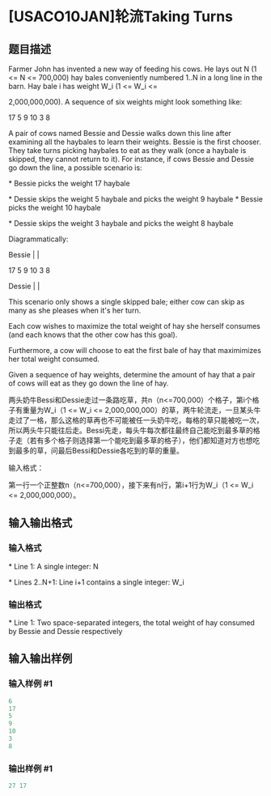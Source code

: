 # [USACO10JAN]轮流Taking Turns

## 题目描述

Farmer John has invented a new way of feeding his cows. He lays out N (1 <= N <= 700,000) hay bales conveniently numbered 1..N in a long line in the barn. Hay bale i has weight W\_i (1 <= W\_i <=

2,000,000,000). A sequence of six weights might look something like:

17 5 9 10 3 8

A pair of cows named Bessie and Dessie walks down this line after examining all the haybales to learn their weights. Bessie is the first chooser. They take turns picking haybales to eat as they walk (once a haybale is skipped, they cannot return to it). For instance, if cows Bessie and Dessie go down the line, a possible scenario is:

\* Bessie picks the weight 17 haybale

\* Dessie skips the weight 5 haybale and picks the weight 9 haybale \* Bessie picks the weight 10 haybale

\* Dessie skips the weight 3 haybale and picks the weight 8 haybale

Diagrammatically:

Bessie | |

17 5 9 10 3 8

Dessie | |

This scenario only shows a single skipped bale; either cow can skip as many as she pleases when it's her turn.

Each cow wishes to maximize the total weight of hay she herself consumes (and each knows that the other cow has this goal).

Furthermore, a cow will choose to eat the first bale of hay that maximimizes her total weight consumed.

Given a sequence of hay weights, determine the amount of hay that a pair of cows will eat as they go down the line of hay.

两头奶牛Bessi和Dessie走过一条路吃草，共n（n<=700,000）个格子，第i个格子有重量为W\_i（1 <= W\_i <= 2,000,000,000）的草，两牛轮流走，一旦某头牛走过了一格，那么这格的草再也不可能被任一头奶牛吃，每格的草只能被吃一次，所以两头牛只能往后走。Bessi先走，每头牛每次都往最终自己能吃到最多草的格子走（若有多个格子则选择第一个能吃到最多草的格子），他们都知道对方也想吃到最多的草，问最后Bessi和Dessie各吃到的草的重量。

输入格式：

第一行一个正整数n（n<=700,000），接下来有n行，第i+1行为W\_i（1 <= W\_i <= 2,000,000,000）。

## 输入输出格式

### 输入格式

\* Line 1: A single integer: N

\* Lines 2..N+1: Line i+1 contains a single integer: W\_i

### 输出格式

\* Line 1: Two space-separated integers, the total weight of hay consumed by Bessie and Dessie respectively

## 输入输出样例

### 输入样例 #1

```cpp
6 
17 
5 
9 
10 
3 
8 

```
### 输出样例 #1

```cpp
27 17 

```
